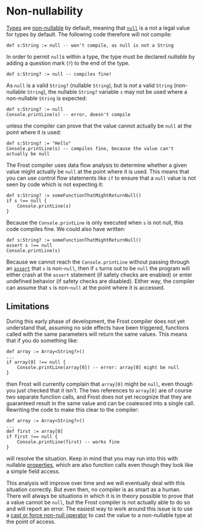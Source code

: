Non-nullability
===============

[Types](types.html) are [non-nullable](nonNullability.html) by default, meaning that
[`null`](null.html) is a not a legal value for types by default. The following code therefore will
not compile:

    def s:String := null -- won't compile, as null is not a String

In order to permit `null`s within a type, the type must be declared *nullable* by adding a question
mark (`?`) to the end of the type.

    def s:String? := null -- compiles fine!

As `null` is a valid `String?` (nullable `String`), but is *not* a valid `String` (non-nullable
`String`), the nullable `String?` variable `s` may not be used where a non-nullable `String` is
expected:

    def s:String? := null
    Console.printLine(s) -- error, doesn't compile

unless the compiler can prove that the value cannot actually be `null` at the point where it is
used:

    def s:String? := "Hello"
    Console.printLine(s) -- compiles fine, because the value can't actually be null

The Frost compiler uses data flow analysis to determine whether a given value might actually be
`null` at the point where it is used. This means that you can use control flow statements like
`if` to ensure that a `null` value is not seen by code which is not expecting it:

    def s:String? := someFunctionThatMightReturnNull()
    if s !== null {
        Console.printLine(s)
    }

Because the `Console.printLine` is only executed when `s` is not null, this code compiles fine. We
could also have written:

    def s:String? := someFunctionThatMightReturnNull()
    assert s !== null
    Console.printLine(s)

Because we cannot reach the `Console.printLine` without passing through an
[`assert`](statements.html#assert) that `s` is non-`null`, then if `s` turns out to be `null` the
program will either crash at the `assert` statement (if safety checks are enabled) or enter
undefined behavior (if safety checks are disabled). Either way, the compiler can assume that `s` is
non-`null` at the point where it is accessed.

Limitations
-----------

During this early phase of development, the Frost compiler does not yet understand that, assuming
no side effects have been triggered, functions called with the same parameters will return the same
values. This means that if you do something like:

    def array := Array<String?>()
    ...
    if array[0] !== null {
        Console.printLine(array[0]) -- error: array[0] might be null
    }

then Frost will currently complain that `array[0]` might be `null`, even though you just checked
that it isn't. The two references to `array[0]` are of course two separate function calls, and Frost
does not yet recognize that they are guaranteed result in the same value and can be coalesced into a
single call. Rewriting the code to make this clear to the compiler:

    def array := Array<String?>()
    ...
    def first := array[0]
    if first !== null {
        Console.printLine(first) -- works fine
    }

will resolve the situation. Keep in mind that you may run into this with nullable
[properties](properties.md), which are also function calls even though they look like a simple field
access.

This analysis will improve over time and we will eventually deal with this situation correctly. But
even then, no compiler is as smart as a human. There will always be situations in which it is in
theory possible to prove that a value cannot be `null`, but the Frost compiler is not actually able
to do so and will report an error. The easiest way to work around this issue is to use a
[cast or force non-null operator](operators.html#cast) to cast the value to a non-nullable type at
the point of access.

